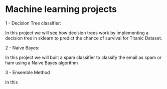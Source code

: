 # Machine learning projects 

1 - Decision Tree classifier:

In this project we will see how decision trees work by implementing a decision tree in sklearn to predict the chance of survival for Titanic Dataset.


2 - Naive Bayes:

In this project we will built a spam classifier to classify the email as spam or ham using a Naive Bayes algorithm

3 - Ensemble Method

In this






